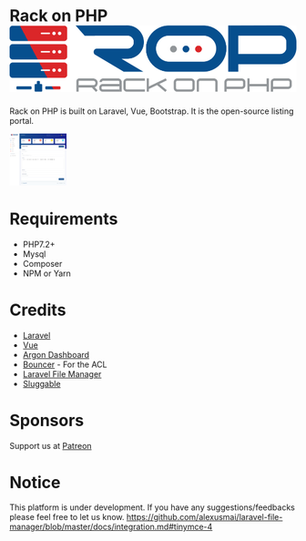Rack on PHP <img src="https://github.com/avinash-singh-rathi/rack-on-php/blob/master/ROP-Logo.png" alt="Rack on PHP">
===========
Rack on PHP is built on Laravel, Vue, Bootstrap. It is the open-source listing portal.

<img src="rop-screenshot.png" style="width:100px;" />

Requirements
===============
* PHP7.2+
* Mysql
* Composer
* NPM or Yarn

Credits
==============
* [Laravel](https://laravel.com/)
* [Vue](https://vuejs.org/)
* [Argon Dashboard](https://www.creative-tim.com)
* [Bouncer](https://github.com/JosephSilber/bouncer) - For the ACL
* [Laravel File Manager](https://github.com/alexusmai/vue-laravel-file-manager)
* [Sluggable](https://github.com/spatie/laravel-sluggable)

Sponsors
==============
Support us at [Patreon](https://www.patreon.com/bePatron?u=29894458)

Notice
=============
This platform is under development. If you have any suggestions/feedbacks please feel free to let us know.
https://github.com/alexusmai/laravel-file-manager/blob/master/docs/integration.md#tinymce-4

